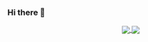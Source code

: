 ### Hi there 👋


<p align="center">
  <a href="https://github-readme-stats.vercel.app/api/top-langs/?username=mebbaid">
  <img align="center" src="https://github-readme-stats.vercel.app/api/top-langs/?username=mebbaid&layout=compact" />
  </a>

  <a href="https://github-readme-stats.vercel.app/api?username=vibhoraggarwal&show_icons=true">
  <img align="center" src="https://github-readme-stats.vercel.app/api?username=mebbaid&count_private=true&show_icons=true&hide=issues" />
  </a>
</p>

<!--
**mebbaid/mebbaid** is a ✨ _special_ ✨ repository because its `README.md` (this file) appears on your GitHub profile.

Here are some ideas to get you started:

- 🔭 I’m currently working on ...
- 🌱 I’m currently learning ...
- 👯 I’m looking to collaborate on ...
- 🤔 I’m looking for help with ...
- 💬 Ask me about ...
- 📫 How to reach me: ...
- 😄 Pronouns: ...
- ⚡ Fun fact: ...
-->





